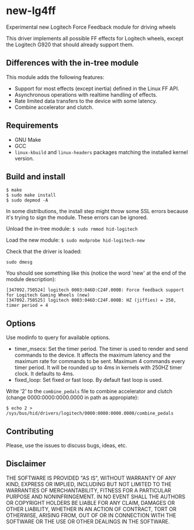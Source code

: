 # new-lg4ff

Experimental new Logitech Force Feedback module for driving wheels

This driver implements all possible FF effects for Logitech wheels, except the
Logitech G920 that should already support them.

## Differences with the in-tree module

This module adds the following features:

 - Support for most effects (except inertia) defined in the Linux FF API.
 - Asynchronous operations with realtime handling of effects.
 - Rate limited data transfers to the device with some latency.
 - Combine accelerator and clutch.

## Requirements

 - GNU Make
 - GCC
 - `linux-kbuild` and `linux-headers` packages matching the installed kernel
   version.

## Build and install

```
$ make
$ sudo make install
$ sudo depmod -A
```

In some distributions, the install step might throw some SSL errors because
it's trying to sign the module. These errors can be ignored.

Unload the in-tree module:
`$ sudo rmmod hid-logitech`

Load the new module:
`$ sudo modprobe hid-logitech-new`

Check that the driver is loaded:

`sudo dmesg`

You should see something like this (notice the word 'new' at the end of the
module description):

```
[347092.750524] logitech 0003:046D:C24F.000B: Force feedback support for Logitech Gaming Wheels (new)
[347092.750525] logitech 0003:046D:C24F.000B: HZ (jiffies) = 250, timer period = 4
```

## Options

Use modinfo to query for available options.

 - timer_msecs: Set the timer period. The timer is used to render and send
   commands to the device. It affects the maximum latency and the maximum rate
   for commands to be sent. Maximum 4 commands every timer period. It will be
   rounded up to 4ms in kernels with 250HZ timer clock. It defaults to 4ms.
 - fixed_loop: Set fixed or fast loop. By default fast loop is used.

Write '2' to the `combine_pedals` file to combine accelerator and clutch
(change 0000:0000:0000.0000 in path as appropiate):

`$ echo 2 > /sys/bus/hid/drivers/logitech/0000:0000:0000.0000/combine_pedals`

## Contributing

Please, use the issues to discuss bugs, ideas, etc.

## Disclaimer

THE SOFTWARE IS PROVIDED "AS IS", WITHOUT WARRANTY OF ANY KIND, EXPRESS OR
IMPLIED, INCLUDING BUT NOT LIMITED TO THE WARRANTIES OF MERCHANTABILITY,
FITNESS FOR A PARTICULAR PURPOSE AND NONINFRINGEMENT. IN NO EVENT SHALL THE
AUTHORS OR COPYRIGHT HOLDERS BE LIABLE FOR ANY CLAIM, DAMAGES OR OTHER
LIABILITY, WHETHER IN AN ACTION OF CONTRACT, TORT OR OTHERWISE, ARISING FROM,
OUT OF OR IN CONNECTION WITH THE SOFTWARE OR THE USE OR OTHER DEALINGS IN THE
SOFTWARE.
